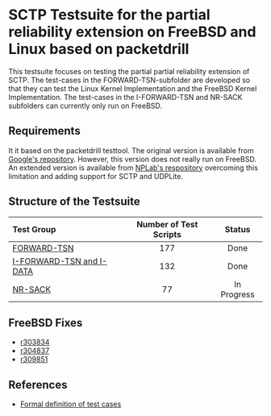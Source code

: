 # SCTP Testsuite for the partial reliability extension on FreeBSD and Linux based on packetdrill

This testsuite focuses on testing the partial partial reliability extension of SCTP.
The test-cases in the FORWARD-TSN-subfolder are developed so that they can test the Linux Kernel Implementation and the FreeBSD
Kernel Implementation. The test-cases in the I-FORWARD-TSN and NR-SACK subfolders can currently only run on FreeBSD.

## Requirements
It it based on the packetdrill testtool.
The original version is available from [Google's repository](https://github.com/google/packetdrill).
However, this version does not really run on FreeBSD.
An extended version is available from [NPLab's respository](https://github.com/nplab/packetdrill)
overcoming this limitation and adding support for SCTP and UDPLite.

## Structure of the Testsuite
| Test Group                                                                             |   Number of Test Scripts | Status        |
| :------------------------------------------------------------------------------------- | :----------------------: | :-----------: |
| [FORWARD-TSN](forward-tsn/README.md)                                                   |                      177 | Done          |
| [I-FORWARD-TSN and I-DATA](i-forward-tsn/README.md)                                    |                      132 | Done          |
| [NR-SACK](nr-sack/README.md)                                                           |                       77 | In Progress   |

## FreeBSD Fixes
* [r303834](https://svnweb.freebsd.org/changeset/base/303834)
* [r304837](https://svnweb.freebsd.org/changeset/base/304837)
* [r309851](https://svnweb.freebsd.org/changeset/base/309851)

## References
* [Formal definition of test cases](https://xdcc.fallout-hq.de/spec/)
